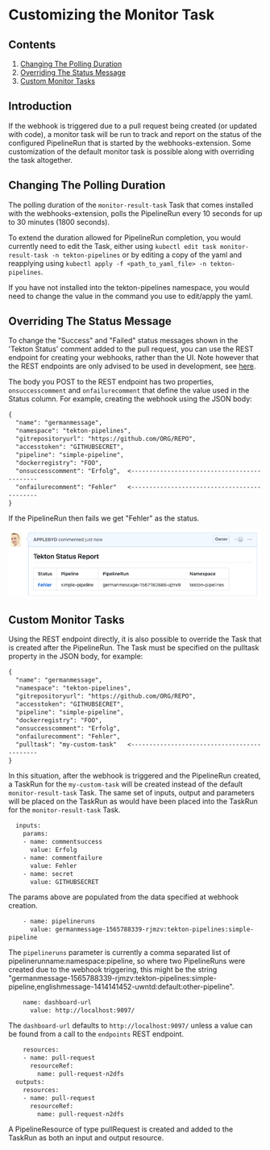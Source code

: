 # Customizing the Monitor Task

## Contents

1. [Changing The Polling Duration](#changing-the-polling-duration)
2. [Overriding The Status Message](#overriding-the-status-message)
3. [Custom Monitor Tasks](#custom-monitor-tasks)

## Introduction

If the webhook is triggered due to a pull request being created (or updated with code), a monitor task will be run to track and report on the status of the configured PipelineRun that is started by the webhooks-extension.  Some customization of the default monitor task is possible along with overriding the task altogether.


## Changing The Polling Duration

The polling duration of the `monitor-result-task` Task that comes installed with the webhooks-extension, polls the PipelineRun every 10 seconds for up to 30 minutes (1800 seconds).

To extend the duration allowed for PipelineRun completion, you would currently need to edit the Task, either using `kubectl edit task monitor-result-task -n tekton-pipelines` or by editing a copy of the yaml and reapplying using `kubectl apply -f <path_to_yaml_file> -n tekton-pipelines`.

If you have not installed into the tekton-pipelines namespace, you would need to change the value in the command you use to edit/apply the yaml.


## Overriding The Status Message

To change the "Success" and "Failed" status messages shown in the 'Tekton Status' comment added to the pull request, you can use the REST endpoint for creating your webhooks, rather than the UI.  Note however that the REST endpoints are only advised to be used in development, see [here](../DEVELOPMENT.md).

The body you POST to the REST endpoint has two properties, `onsuccesscomment` and `onfailurecomment` that define the value used in the Status column.  For example, creating the webhook using the JSON body:

```
{
  "name": "germanmessage",
  "namespace": "tekton-pipelines",
  "gitrepositoryurl": "https://github.com/ORG/REPO",
  "accesstoken": "GITHUBSECRET",
  "pipeline": "simple-pipeline",
  "dockerregistry": "FOO",
  "onsuccesscomment": "Erfolg",  <--------------------------------------------
  "onfailurecomment": "Fehler"   <--------------------------------------------
}
```

If the PipelineRun then fails we get "Fehler" as the status.

![German failure comment](./images/germanComment.png?raw=true "German failure comment on GitHub pull request")


## Custom Monitor Tasks

Using the REST endpoint directly, it is also possible to override the Task that is created after the PipelineRun.  The Task must be specified on the pulltask property in the JSON body, for example:

```
{
  "name": "germanmessage",
  "namespace": "tekton-pipelines",
  "gitrepositoryurl": "https://github.com/ORG/REPO",
  "accesstoken": "GITHUBSECRET",
  "pipeline": "simple-pipeline",
  "dockerregistry": "FOO",
  "onsuccesscomment": "Erfolg",
  "onfailurecomment": "Fehler",
  "pulltask": "my-custom-task"   <--------------------------------------------
}
```

In this situation, after the webhook is triggered and the PipelineRun created, a TaskRun for the `my-custom-task` will be created instead of the default `monitor-result-task` Task.  The same set of inputs, output and parameters will be placed on the TaskRun as would have been placed into the TaskRun for the  `monitor-result-task` Task.

```
  inputs:
    params:
    - name: commentsuccess
      value: Erfolg
    - name: commentfailure
      value: Fehler
    - name: secret
      value: GITHUBSECRET
```

The params above are populated from the data specified at webhook creation.

```
    - name: pipelineruns
      value: germanmessage-1565788339-rjmzv:tekton-pipelines:simple-pipeline
```

The `pipelineruns` parameter is currently a comma separated list of pipelinerunname:namespace:pipeline, so where two PipelineRuns were created due to the webhook triggering, this might be the string "germanmessage-1565788339-rjmzv:tekton-pipelines:simple-pipeline,englishmessage-1414141452-uwntd:default:other-pipeline".

``` 
    name: dashboard-url
      value: http://localhost:9097/
```

The `dashboard-url` defaults to `http://localhost:9097/` unless a value can be found from a call to the `endpoints` REST endpoint.

```
    resources:
    - name: pull-request
      resourceRef:
        name: pull-request-n2dfs
  outputs:
    resources:
    - name: pull-request
      resourceRef:
        name: pull-request-n2dfs
```

A PipelineResource of type pullRequest is created and added to the TaskRun as both an input and output resource.